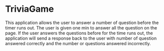 # TriviaGame
This application allows the user to answer a number of question before the timer runs out. The user is given one min to answer all the question on the page. If the user answers the questions before for the time runs out, the application will send a response back to the user with number of question answered correctly and the number or questions answered incorrectly.
